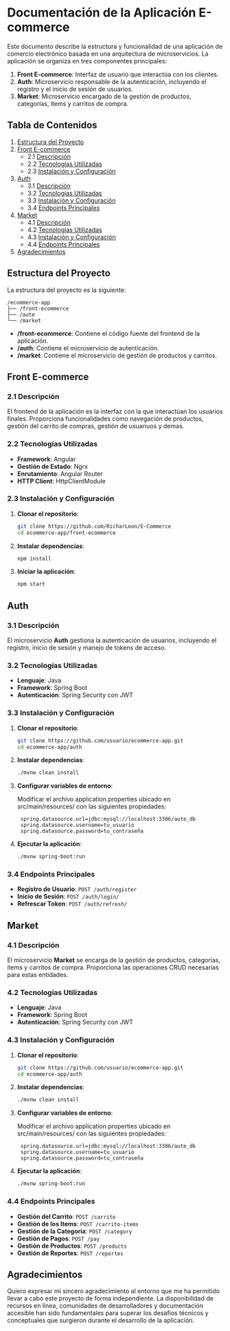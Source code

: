 # Documentación de la Aplicación E-commerce

Este documento describe la estructura y funcionalidad de una aplicación de comercio electrónico basada en una arquitectura de microservicios. La aplicación se organiza en tres componentes principales:

1. **Front E-commerce**: Interfaz de usuario que interactúa con los clientes.
2. **Auth**: Microservicio responsable de la autenticación, incluyendo el registro y el inicio de sesión de usuarios.
3. **Market**: Microservicio encargado de la gestión de productos, categorías, ítems y carritos de compra.

## Tabla de Contenidos

1. [Estructura del Proyecto](#estructura-del-proyecto)
2. [Front E-commerce](#front-e-commerce)
   - 2.1 [Descripción](#21-descripción)
   - 2.2 [Tecnologías Utilizadas](#22-tecnologías-utilizadas)
   - 2.3 [Instalación y Configuración](#23-instalación-y-configuración)
3. [Auth](#auth)
   - 3.1 [Descripción](#31-descripción)
   - 3.2 [Tecnologías Utilizadas](#32-tecnologías-utilizadas)
   - 3.3 [Instalación y Configuración](#33-instalación-y-configuración)
   - 3.4 [Endpoints Principales](#34-endpoints-principales)
4. [Market](#market)
   - 4.1 [Descripción](#41-descripción)
   - 4.2 [Tecnologías Utilizadas](#42-tecnologías-utilizadas)
   - 4.3 [Instalación y Configuración](#43-instalación-y-configuración)
   - 4.4 [Endpoints Principales](#44-endpoints-principales)
5. [Agradecimientos](#agradecimientos)


## Estructura del Proyecto

La estructura del proyecto es la siguiente:

```
/ecommerce-app
├── /front-ecommerce
├── /aute
└── /market
```

- **/front-ecommerce**: Contiene el código fuente del frontend de la aplicación.
- **/auth**: Contiene el microservicio de autenticación.
- **/market**: Contiene el microservicio de gestión de productos y carritos.

## Front E-commerce

### 2.1 Descripción

El frontend de la aplicación es la interfaz con la que interactúan los usuarios finales. Proporciona funcionalidades como navegación de productos, gestión del carrito de compras, gestión de usuariuos y demas.

### 2.2 Tecnologías Utilizadas

- **Framework**: Angular
- **Gestión de Estado**: Ngrx
- **Enrutamiento**: Angular Router
- **HTTP Client**: HttpClientModule

### 2.3 Instalación y Configuración

1. **Clonar el repositorio**:

   ```bash
   git clone https://github.com/RicharLeon/E-Commerce
   cd ecommerce-app/front-ecommerce
   ```

2. **Instalar dependencias**:

   ```bash
   npm install
   ```



3. **Iniciar la aplicación**:

   ```bash
   npm start
   ```

## Auth

### 3.1 Descripción

El microservicio **Auth** gestiona la autenticación de usuarios, incluyendo el registro, inicio de sesión y manejo de tokens de acceso.

### 3.2 Tecnologías Utilizadas

- **Lenguaje**: Java
- **Framework**: Spring Boot
- **Autenticación**: Spring Security con JWT

### 3.3 Instalación y Configuración

1. **Clonar el repositorio**:

   ```bash
   git clone https://github.com/usuario/ecommerce-app.git
   cd ecommerce-app/auth
   ```

2. **Instalar dependencias**:

   ```bash
   ./mvnw clean install
   ```

3. **Configurar variables de entorno**:

    Modificar el archivo application.properties ubicado en src/main/resources/ con las siguientes propiedades:

   ```env
    spring.datasource.url=jdbc:mysql://localhost:3306/aute_db
    spring.datasource.username=tu_usuario
    spring.datasource.password=tu_contraseña

   ```


4. **Ejecutar la aplicación**:

   ```bash
   ./mvnw spring-boot:run
   ```

### 3.4 Endpoints Principales

- **Registro de Usuario**: `POST /auth/register`
- **Inicio de Sesión**: `POST /auth/login/`
- **Refrescar Token**: `POST /auth/refresh/`

## Market

### 4.1 Descripción

El microservicio **Market** se encarga de la gestión de productos, categorías, ítems y carritos de compra. Proporciona las operaciones CRUD necesarias para estas entidades.

### 4.2 Tecnologías Utilizadas

- **Lenguaje**: Java
- **Framework**: Spring Boot
- **Autenticación**: Spring Security con JWT


### 4.3 Instalación y Configuración

1. **Clonar el repositorio**:

   ```bash
   git clone https://github.com/usuario/ecommerce-app.git
   cd ecommerce-app/auth
   ```

2. **Instalar dependencias**:

   ```bash
   ./mvnw clean install
   ```

3. **Configurar variables de entorno**:

    Modificar el archivo application.properties ubicado en src/main/resources/ con las siguientes propiedades:

   ```env
    spring.datasource.url=jdbc:mysql://localhost:3306/aute_db
    spring.datasource.username=tu_usuario
    spring.datasource.password=tu_contraseña

   ```


4. **Ejecutar la aplicación**:

   ```bash
   ./mvnw spring-boot:run
   ```
   
### 4.4 Endpoints Principales

- **Gestión del Carrito**: `POST /carrito`
- **Gestión de los Items**: `POST /carrito-items`
- **Gestión de la Categoria**: `POST /category`
- **Gestión de Pagos**: `POST /pay`
- **Gestión de Productos**: `POST /products`
- **Gestión de Reportes**: `POST /reportes`


## Agradecimientos

Quiero expresar mi sincero agradecimiento al entorno que me ha permitido llevar a cabo este proyecto de forma independiente. La disponibilidad de recursos en línea, comunidades de desarrolladores y documentación accesible han sido fundamentales para superar los desafíos técnicos y conceptuales que surgieron durante el desarrollo de la aplicación.